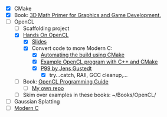 - [x] CMake
- [x] Book: [3D Math Primer for Graphics and Game Development.](https://gamemath.com/)
- [ ] OpenCL
  - [ ] Scaffolding project
  - [x] [Hands On OpenCL](https://github.com/HandsOnOpenCL/Exercises-Solutions)
    - [x] [Slides](https://github.com/HandsOnOpenCL/Lecture-Slides)
    - [x] Convert code to more Modern C:
      - [x] [Automating the build using CMake](https://github.com/KhronosGroup/OpenCL-Guide/blob/main/chapters/getting_started_linux.md#automating-the-build-using-cmake)
      - [x] [Example OpenCL program with C++ and CMake](https://gist.github.com/jarutis/a64eaa38c1caaf7bc3d28cea64bb8359)
      - [x] [P99 by Jens Gustedt](https://gitlab.inria.fr/gustedt/p99)
        - [x] try...catch, RAII, GCC cleanup,...
  - [ ] Book: [OpenCL Programming Guide](https://github.com/bgaster/opencl-book-samples)
    - [ ] [My own repo](https://github.com/mkohlhaas/OpenCL-Programming-Guide)
  - [ ] Skim over examples in these books: ~/Books/OpenCL/
- [ ] Gaussian Splatting
- [ ] [Modern C](https://gitlab.inria.fr/gustedt/modern-c)
